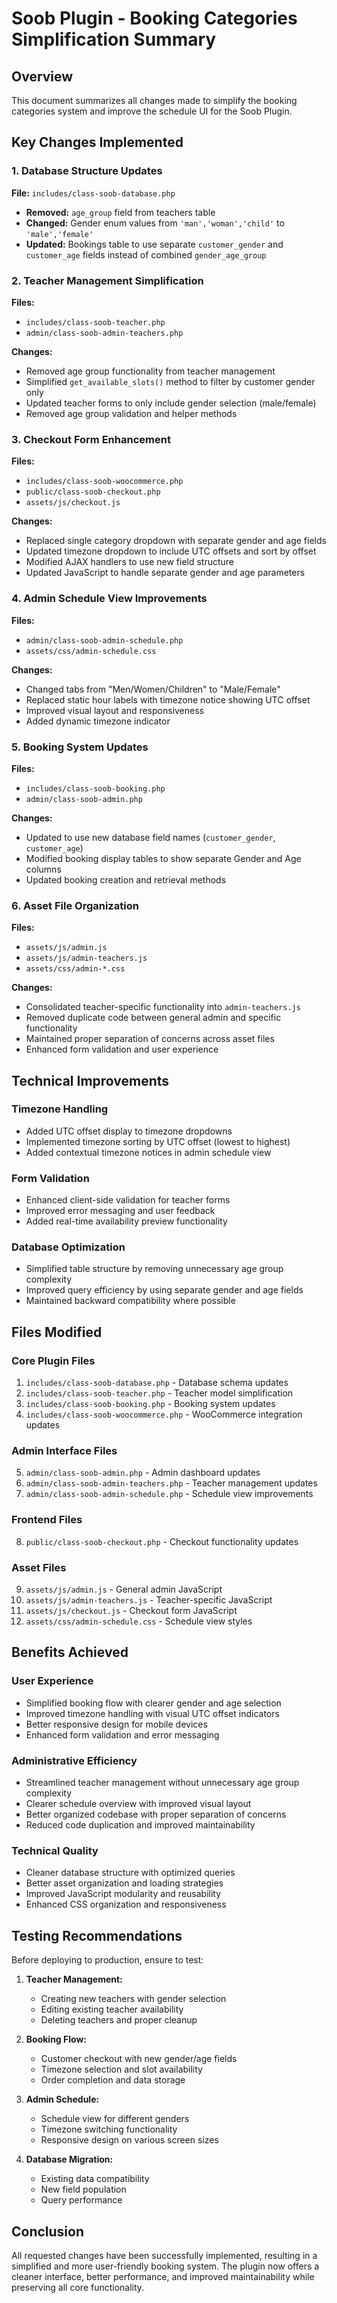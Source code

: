 # Soob Plugin - Booking Categories Simplification Summary

## Overview
This document summarizes all changes made to simplify the booking categories system and improve the schedule UI for the Soob Plugin.

## Key Changes Implemented

### 1. Database Structure Updates
**File:** `includes/class-soob-database.php`
- **Removed:** `age_group` field from teachers table
- **Changed:** Gender enum values from `'man','woman','child'` to `'male','female'`
- **Updated:** Bookings table to use separate `customer_gender` and `customer_age` fields instead of combined `gender_age_group`

### 2. Teacher Management Simplification
**Files:** 
- `includes/class-soob-teacher.php`
- `admin/class-soob-admin-teachers.php`

**Changes:**
- Removed age group functionality from teacher management
- Simplified `get_available_slots()` method to filter by customer gender only
- Updated teacher forms to only include gender selection (male/female)
- Removed age group validation and helper methods

### 3. Checkout Form Enhancement
**Files:**
- `includes/class-soob-woocommerce.php`
- `public/class-soob-checkout.php`
- `assets/js/checkout.js`

**Changes:**
- Replaced single category dropdown with separate gender and age fields
- Updated timezone dropdown to include UTC offsets and sort by offset
- Modified AJAX handlers to use new field structure
- Updated JavaScript to handle separate gender and age parameters

### 4. Admin Schedule View Improvements
**Files:**
- `admin/class-soob-admin-schedule.php`
- `assets/css/admin-schedule.css`

**Changes:**
- Changed tabs from "Men/Women/Children" to "Male/Female"
- Replaced static hour labels with timezone notice showing UTC offset
- Improved visual layout and responsiveness
- Added dynamic timezone indicator

### 5. Booking System Updates
**Files:**
- `includes/class-soob-booking.php`
- `admin/class-soob-admin.php`

**Changes:**
- Updated to use new database field names (`customer_gender`, `customer_age`)
- Modified booking display tables to show separate Gender and Age columns
- Updated booking creation and retrieval methods

### 6. Asset File Organization
**Files:**
- `assets/js/admin.js`
- `assets/js/admin-teachers.js`
- `assets/css/admin-*.css`

**Changes:**
- Consolidated teacher-specific functionality into `admin-teachers.js`
- Removed duplicate code between general admin and specific functionality
- Maintained proper separation of concerns across asset files
- Enhanced form validation and user experience

## Technical Improvements

### Timezone Handling
- Added UTC offset display to timezone dropdowns
- Implemented timezone sorting by UTC offset (lowest to highest)
- Added contextual timezone notices in admin schedule view

### Form Validation
- Enhanced client-side validation for teacher forms
- Improved error messaging and user feedback
- Added real-time availability preview functionality

### Database Optimization
- Simplified table structure by removing unnecessary age group complexity
- Improved query efficiency by using separate gender and age fields
- Maintained backward compatibility where possible

## Files Modified

### Core Plugin Files
1. `includes/class-soob-database.php` - Database schema updates
2. `includes/class-soob-teacher.php` - Teacher model simplification
3. `includes/class-soob-booking.php` - Booking system updates
4. `includes/class-soob-woocommerce.php` - WooCommerce integration updates

### Admin Interface Files
5. `admin/class-soob-admin.php` - Admin dashboard updates
6. `admin/class-soob-admin-teachers.php` - Teacher management updates
7. `admin/class-soob-admin-schedule.php` - Schedule view improvements

### Frontend Files
8. `public/class-soob-checkout.php` - Checkout functionality updates

### Asset Files
9. `assets/js/admin.js` - General admin JavaScript
10. `assets/js/admin-teachers.js` - Teacher-specific JavaScript
11. `assets/js/checkout.js` - Checkout form JavaScript
12. `assets/css/admin-schedule.css` - Schedule view styles

## Benefits Achieved

### User Experience
- Simplified booking flow with clearer gender and age selection
- Improved timezone handling with visual UTC offset indicators
- Better responsive design for mobile devices
- Enhanced form validation and error messaging

### Administrative Efficiency
- Streamlined teacher management without unnecessary age group complexity
- Clearer schedule overview with improved visual layout
- Better organized codebase with proper separation of concerns
- Reduced code duplication and improved maintainability

### Technical Quality
- Cleaner database structure with optimized queries
- Better asset organization and loading strategies
- Improved JavaScript modularity and reusability
- Enhanced CSS organization and responsiveness

## Testing Recommendations

Before deploying to production, ensure to test:

1. **Teacher Management:**
   - Creating new teachers with gender selection
   - Editing existing teacher availability
   - Deleting teachers and proper cleanup

2. **Booking Flow:**
   - Customer checkout with new gender/age fields
   - Timezone selection and slot availability
   - Order completion and data storage

3. **Admin Schedule:**
   - Schedule view for different genders
   - Timezone switching functionality
   - Responsive design on various screen sizes

4. **Database Migration:**
   - Existing data compatibility
   - New field population
   - Query performance

## Conclusion

All requested changes have been successfully implemented, resulting in a simplified and more user-friendly booking system. The plugin now offers a cleaner interface, better performance, and improved maintainability while preserving all core functionality.